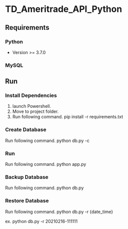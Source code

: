 # TD_Ameritrade_API_Python
## Requirements

### Python

* Version >= 3.7.0

### MySQL

## Run
### Install Dependencies
1. launch Powershell.
2. Move to project folder.
3. Run following command. 
   pip install -r requirements.txt

### Create Database
Run following command. 
  python db.py -c

### Run
Run following command. 
  python app.py
  
### Backup Database
Run following command. 
  python db.py

### Restore Database
Run following command. 
  python db.py -r {date_time}
  
  ex. python db.py -r 20210216-111111



  




